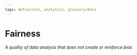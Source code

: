 ```yaml
---
tags: definition, analytics, glossary/data
---
```

#  Fairness
*A quality of data analysis that does not create or reinforce bias*